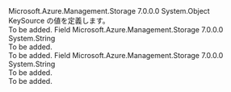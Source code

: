 <Type Name="KeySource" FullName="Microsoft.Azure.Management.Storage.Models.KeySource">
  <TypeSignature Language="C#" Value="public static class KeySource" />
  <TypeSignature Language="ILAsm" Value=".class public auto ansi abstract sealed beforefieldinit KeySource extends System.Object" />
  <TypeSignature Language="DocId" Value="T:Microsoft.Azure.Management.Storage.Models.KeySource" />
  <TypeSignature Language="VB.NET" Value="Public Class KeySource" />
  <TypeSignature Language="F#" Value="type KeySource = class" />
  <AssemblyInfo>
    <AssemblyName>Microsoft.Azure.Management.Storage</AssemblyName>
    <AssemblyVersion>7.0.0.0</AssemblyVersion>
  </AssemblyInfo>
  <Base>
    <BaseTypeName>System.Object</BaseTypeName>
  </Base>
  <Interfaces />
  <Docs>
    <summary>
            KeySource の値を定義します。
            </summary>
    <remarks>To be added.</remarks>
  </Docs>
  <Members>
    <Member MemberName="MicrosoftKeyvault">
      <MemberSignature Language="C#" Value="public const string MicrosoftKeyvault;" />
      <MemberSignature Language="ILAsm" Value=".field public static literal string MicrosoftKeyvault" />
      <MemberSignature Language="DocId" Value="F:Microsoft.Azure.Management.Storage.Models.KeySource.MicrosoftKeyvault" />
      <MemberSignature Language="VB.NET" Value="Public Const MicrosoftKeyvault As String " />
      <MemberSignature Language="F#" Value="val mutable MicrosoftKeyvault : string" Usage="Microsoft.Azure.Management.Storage.Models.KeySource.MicrosoftKeyvault" />
      <MemberType>Field</MemberType>
      <AssemblyInfo>
        <AssemblyName>Microsoft.Azure.Management.Storage</AssemblyName>
        <AssemblyVersion>7.0.0.0</AssemblyVersion>
      </AssemblyInfo>
      <ReturnValue>
        <ReturnType>System.String</ReturnType>
      </ReturnValue>
      <Docs>
        <summary>To be added.</summary>
        <remarks>To be added.</remarks>
      </Docs>
    </Member>
    <Member MemberName="MicrosoftStorage">
      <MemberSignature Language="C#" Value="public const string MicrosoftStorage;" />
      <MemberSignature Language="ILAsm" Value=".field public static literal string MicrosoftStorage" />
      <MemberSignature Language="DocId" Value="F:Microsoft.Azure.Management.Storage.Models.KeySource.MicrosoftStorage" />
      <MemberSignature Language="VB.NET" Value="Public Const MicrosoftStorage As String " />
      <MemberSignature Language="F#" Value="val mutable MicrosoftStorage : string" Usage="Microsoft.Azure.Management.Storage.Models.KeySource.MicrosoftStorage" />
      <MemberType>Field</MemberType>
      <AssemblyInfo>
        <AssemblyName>Microsoft.Azure.Management.Storage</AssemblyName>
        <AssemblyVersion>7.0.0.0</AssemblyVersion>
      </AssemblyInfo>
      <ReturnValue>
        <ReturnType>System.String</ReturnType>
      </ReturnValue>
      <Docs>
        <summary>To be added.</summary>
        <remarks>To be added.</remarks>
      </Docs>
    </Member>
  </Members>
</Type>